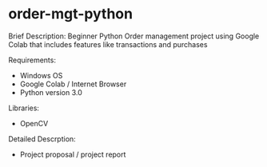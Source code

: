 # order-mgt-python
Brief Description: Beginner Python Order management project using Google Colab that includes features like transactions and purchases

Requirements:
  - Windows OS
  - Google Colab / Internet Browser
  - Python version 3.0
  
Libraries:
  - OpenCV
  
Detailed Descrption:

- Project proposal / project report
